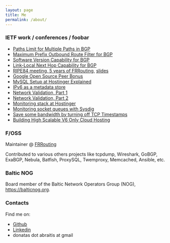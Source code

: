 ```yaml
---
layout: page
title: Me
permalink: /about/
---
```


### IETF work / conferences / foobar

* [Paths Limit for Multiple Paths in BGP](https://datatracker.ietf.org/doc/html/draft-abraitis-idr-addpath-paths-limit)
* [Maximum Prefix Outbound Route Filter for BGP](https://datatracker.ietf.org/doc/html/draft-abraitis-idr-maximum-prefix-orf)
* [Software Version Capability for BGP](https://datatracker.ietf.org/doc/draft-abraitis-bgp-version-capability)
* [Link-Local Next Hop Capability for BGP](https://datatracker.ietf.org/doc/draft-white-linklocal-capability)
* [RIPE84 meeting, 5 years of FRRouting](https://ripe84.ripe.net/archives/video/788), [slides](/assets/53-5-years-of-FRRouting-1.pdf)
* [Google Open Source Peer Bonus](/images/gospb.jpg)
* [MySQL Setup at Hostinger Explained](https://percona.community/blog/2018/12/11/mysql-setup-hostinger-explained)
* [IPv6 as a metadata store](https://blog.apnic.net/2017/05/29/ipv6-metadata-store)
* [Network Validation, Part 1](https://blog.apnic.net/2021/12/13/how-to-employing-network-validation)
* [Network Validation, Part 2](https://blog.apnic.net/2022/01/10/how-to-employing-network-validation-part-2)
* [Monitoring stack at Hostinger](https://prometheus.io/blog/2019/02/06/interview-with-hostinger)
* [Monitoring socket queues with Sysdig](https://sysdig.com/blog/monitoring-memcached-and-socket-queues-with-sysdig)
* [Save some bandwidth by turning off TCP Timestamps](http://highscalability.com/blog/2015/10/14/save-some-bandwidth-by-turning-off-tcp-timestamps.html)
* [Building High Scalable V6 Only Cloud Hosting](https://www.hostinger.com/blog/awex-ipv6)

### F/OSS

Maintainer @ [FRRouting][frrouting]

Contributed to various others projects like tcpdump, Wireshark, GoBGP, ExaBGP, Nebula, Batfish, ProxySQL, Twemproxy, Memcached, Ansible, etc.

### Baltic NOG

Board member of the Baltic Network Operators Group (NOG), https://balticnog.org.

### Contacts

Find me on:
* [Github][github]
* [Linkedin][linkedin]
* donatas dot abraitis at gmail

[github]: https://github.com/ton31337
[twitter]: https://twitter.com/abradona
[linkedin]: https://www.linkedin.com/in/ton31337
[frrouting]: https://frrouting.org
